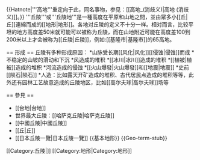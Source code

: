 {{Hatnote|'''高地'''重定向于此，同名事物，参见：[[高地_(消歧义)|高地 (消歧义)]]。}}
'''丘陵'''或'''丘陵地'''是一種高度在平原和山地之間，並由眾多小[[丘|丘]]連綿而成的[[地形|地形]]。各地对丘陵的定义不十分一样。相对而言，比较平坦的地方高度差50米就可能可以被称为丘陵，而在山地附近可能在高度差100到200米以上才会被称为[[丘陵|丘陵]]，例如:[[基隆市|基隆市]]的65高地。

== 形成 ==
丘陵有多种形成原因：
*山脉受长期[[风化|风化]][[侵蚀|侵蚀]]而成
*不稳定的山坡的滑动和下沉
*风造成的堆积
*[[冰川|冰川]]造成的堆积
*[[植被|植被]]造成的堆积
*河流造成的侵蚀
*[[火山爆發|火山爆發]]和[[地震|地震]]
*史前[[陨石|陨石]]
*人造：比如露天开矿造成的堆积、古代居民点造成的堆积等等，此外还有园林工艺故意造成的丘陵地区，比如[[高尔夫球|高尔夫球]]场等

== 參見 ==
* [[台地|台地]]
* 世界最大丘陵：[[哈萨克丘陵|哈萨克丘陵]]
* [[中國丘陵|中國丘陵]]
* [[丘|丘]]
* [[日本丘陵一覽|日本丘陵一覽]]
{{基本地形}}
{{Geo-term-stub}}

[[Category:丘陵|]]
[[Category:地形|Category:地形]]